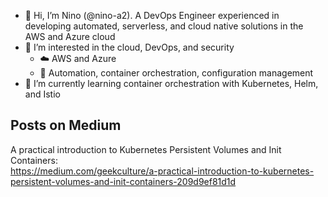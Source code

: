 - 👋 Hi, I’m Nino (@nino-a2). A DevOps Engineer experienced in developing automated, serverless, and cloud native solutions in the AWS and Azure cloud
- 👀 I’m interested in the cloud, DevOps, and security
  - ☁️ AWS and Azure
  - 🚀 Automation, container orchestration, configuration management
- 🌱 I’m currently learning container orchestration with Kubernetes, Helm, and Istio

## Posts on Medium
A practical introduction to Kubernetes Persistent Volumes and Init Containers:\
https://medium.com/geekculture/a-practical-introduction-to-kubernetes-persistent-volumes-and-init-containers-209d9ef81d1d
